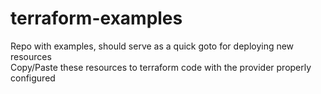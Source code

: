 # terraform-examples
Repo with examples, should serve as a quick goto for deploying new resources<br>
Copy/Paste these resources to terraform code with the provider properly configured
